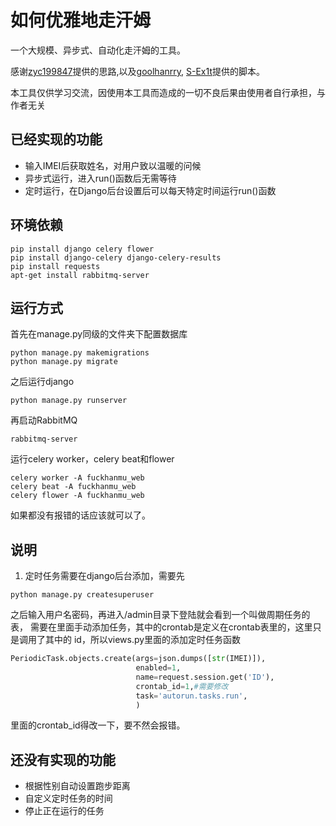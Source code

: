# 如何优雅地走汗姆

一个大规模、异步式、自动化走汗姆的工具。

感谢[zyc199847](https://github.com/zyc199847)提供的思路,以及[goolhanrry](https://github.com/goolhanrry),
[S-Ex1t](https://github.com/S-Ex1t)提供的脚本。

本工具仅供学习交流，因使用本工具而造成的一切不良后果由使用者自行承担，与作者无关

## 已经实现的功能

- 输入IMEI后获取姓名，对用户致以温暖的问候
- 异步式运行，进入run()函数后无需等待
- 定时运行，在Django后台设置后可以每天特定时间运行run()函数

## 环境依赖

```
pip install django celery flower
pip install django-celery django-celery-results
pip install requests
apt-get install rabbitmq-server
```
## 运行方式

首先在manage.py同级的文件夹下配置数据库
```
python manage.py makemigrations
python manage.py migrate
```
之后运行django
```
python manage.py runserver
```
再启动RabbitMQ
```
rabbitmq-server
```
运行celery worker，celery beat和flower
```commandline
celery worker -A fuckhanmu_web
celery beat -A fuckhanmu_web
celery flower -A fuckhanmu_web
```
如果都没有报错的话应该就可以了。

## 说明
1. 定时任务需要在django后台添加，需要先
```commandline
python manage.py createsuperuser
```
之后输入用户名密码，再进入/admin目录下登陆就会看到一个叫做周期任务的表，
需要在里面手动添加任务，其中的crontab是定义在crontab表里的，这里只是调用了其中的
id，所以views.py里面的添加定时任务函数
```python
PeriodicTask.objects.create(args=json.dumps([str(IMEI)]),
                            enabled=1,
                            name=request.session.get('ID'),
                            crontab_id=1,#需要修改
                            task='autorun.tasks.run',
                            )
```
里面的crontab_id得改一下，要不然会报错。
## 还没有实现的功能
- 根据性别自动设置跑步距离
- 自定义定时任务的时间
- 停止正在运行的任务